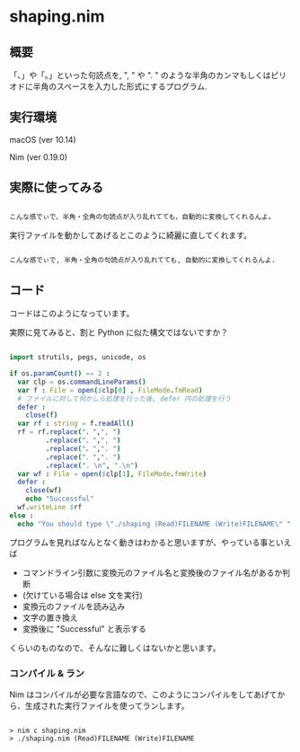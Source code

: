 # shaping.nim

## 概要

「、」や「。」といった句読点を, ", " や ". " のような半角のカンマもしくはピリオドに半角のスペースを入力した形式にするプログラム.

## 実行環境

macOS (ver 10.14)

Nim (ver 0.19.0)

## 実際に使ってみる

```sample_text.md

こんな感でぃで、半角・全角の句読点が入り乱れてても，自動的に変換してくれるんよ。

```

実行ファイルを動かしてあげるとこのように綺麗に直してくれます。

```result_text.md

こんな感でぃで, 半角・全角の句読点が入り乱れてても, 自動的に変換してくれるんよ.

```

## コード

コードはこのようになっています。

実際に見てみると、割と Python に似た構文ではないですか？

```shaping.nim

import strutils, pegs, unicode, os

if os.paramCount() == 2 :
  var clp = os.commandLineParams()
  var f : File = open($clp[0] , FileMode.fmRead)
  # ファイルに対して何かしら処理を行った後, defer 内の処理を行う
  defer :
    close(f)
  var rf : string = f.readAll()
  rf = rf.replace("，",", ")
         .replace("、",", ")
         .replace("。",". ")
         .replace("．",". ")
         .replace(". \n", ".\n")
  var wf : File = open($clp[1], FileMode.fmWrite)
  defer :
    close(wf)
    echo "Successful"
  wf.writeLine $rf
else :
  echo "You should type \"./shaping (Read)FILENAME (Write)FILENAME\" "

```

プログラムを見ればなんとなく動きはわかると思いますが、やっている事といえば

* コマンドライン引数に変換元のファイル名と変換後のファイル名があるか判断
* (欠けている場合は else 文を実行)
* 変換元のファイルを読み込み
* 文字の置き換え
* 変換後に "Successful" と表示する

くらいのものなので、そんなに難しくはないかと思います。

### コンパイル & ラン

Nim はコンパイルが必要な言語なので、このようにコンパイルをしてあげてから、生成された実行ファイルを使ってランします。

```

> nim c shaping.nim
> ./shaping.nim (Read)FILENAME (Write)FILENAME

```

